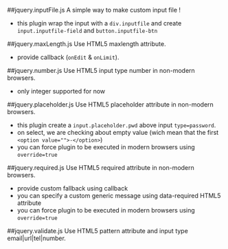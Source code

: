 ##jquery.inputFile.js
A simple way to make custom input file !
* this plugin wrap the input with a `div.inputfile` and create `input.inputfile-field` and `button.inputfile-btn`


##jquery.maxLength.js
Use HTML5 maxlength attribute.
* provide callback (`onEdit` & `onLimit`).


##jquery.number.js
Use HTML5 input type number in non-modern browsers.
* only integer supported for now


##jquery.placeholder.js
Use HTML5 placeholder attribute in non-modern browsers.
* this plugin create a `input.placeholder.pwd` above input `type=password`.
* on select, we are checking about empty value (wich mean that the first `<option value="">-</option>`)
* you can force plugin to be executed in modern browsers using `override=true`


##jquery.required.js
Use HTML5 required attribute in non-modern browsers.
* provide custom fallback using callback
* you can specify a custom generic message using data-required HTML5 attribute
* you can force plugin to be executed in modern browsers using `override=true`


##jquery.validate.js
Use HTML5 pattern attribute and input type email|url|tel|number.
